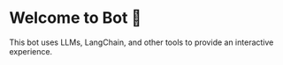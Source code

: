 # Welcome to Bot 🤖

This bot uses LLMs, LangChain, and other tools to provide an interactive experience.
